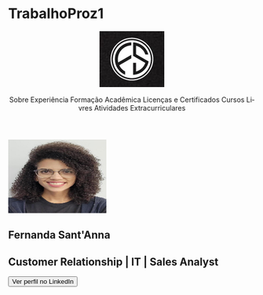 # TrabalhoProz1
<!DOCTYPE html>
<htmml lang="pt-BR">
<head>
    <meta charset="UTF-8">
    <meta name="viewport" content="width=device-width, initial-scale=1.0'>
    <meta name="description" content="Descrição Profissional">
    <title>Apresentação Profissional - Fernanda Sant'Anna</title>
</head>

<body>

<header>
    <img src="logo.jpg" alt="logo Fernanda St'Anna">
    <nav>

<a>Sobre</a>
<a>Experiência</a>
<a>Formação Acadêmica</a>
<a>Licenças e Certificados</a>
<a>Cursos Livres</a>
<a>Atividades Extracurriculares</a>

</nav>


 </header>

 <main>
    <section>

<img src="FotoPerfil.jpeg" alt="foto de perfil Fernanda Sant'Anna" style="width: 200px; height:150px;"> 
        <div>
            <h1>Fernanda Sant'Anna</h1>
            <h2>Customer Relationship | IT | Sales Analyst</h2>
            <button>Ver perfil no LinkedIn</button>
        </div>


</section>

<section>

</section>
 </main>

 <footer>

 </footer>

</body>


</html>
